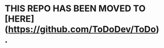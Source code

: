 THIS REPO HAS BEEN MOVED TO [HERE] (https://github.com/ToDoDev/ToDo).
==================================
